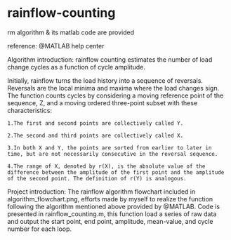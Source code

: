 # rainflow-counting
 rm algorithm & its matlab code are provided

reference: @MATLAB help center

Algorithm introduction:
 rainflow counting estimates the number of load change cycles as a function of cycle amplitude.

 Initially, rainflow turns the load history into a sequence of reversals. Reversals are the local minima and maxima where the load changes sign. The function counts cycles by considering a moving reference point of the sequence, Z, and a moving ordered three-point subset with these characteristics:

    1.The first and second points are collectively called Y.

    2.The second and third points are collectively called X.

    3.In both X and Y, the points are sorted from earlier to later in time, but are not necessarily consecutive in the reversal sequence.

    4.The range of X, denoted by r(X), is the absolute value of the difference between the amplitude of the first point and the amplitude of the second point. The definition of r(Y) is analogous.

Project introduction:
    The rainflow algorithm flowchart included in algorithm_flowchart.png, efforts made by myself to realize the function following the algorithm mentioned above provided by @MATLAB.
    Code is presented in rainflow_counting.m, this function load a series of raw data and output the start point, end point, amplitude, mean-value, and cycle number for each loop.